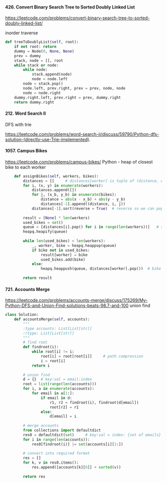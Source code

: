 #### 426. Convert Binary Search Tree to Sorted Doubly Linked List

https://leetcode.com/problems/convert-binary-search-tree-to-sorted-doubly-linked-list/

inorder traverse

```python
def treeToDoublyList(self, root):
    if not root: return
    dummy = Node(0, None, None)
    prev = dummy
    stack, node = [], root
    while stack or node:
        while node:
            stack.append(node)
            node = node.left
        node = stack.pop()
        node.left, prev.right, prev = prev, node, node
        node = node.right
    dummy.right.left, prev.right = prev, dummy.right
    return dummy.right
```
#### 212. Word Search II
DFS with trie

https://leetcode.com/problems/word-search-ii/discuss/59790/Python-dfs-solution-(directly-use-Trie-implemented).

#### 1057. Campus Bikes
https://leetcode.com/problems/campus-bikes/
Python - heap of closest bike to each worker
```python
	def assignBikes(self, workers, bikes):
        distances = []     # distances[worker] is tuple of (distance, worker, bike) for each bike 
        for i, (x, y) in enumerate(workers):
            distances.append([])
            for j, (x_b, y_b) in enumerate(bikes):
                distance = abs(x - x_b) + abs(y - y_b)
                distances[-1].append((distance, i, j))
            distances[-1].sort(reverse = True)  # reverse so we can pop the smallest distance
        
        result = [None] * len(workers)
        used_bikes = set()
        queue = [distances[i].pop() for i in range(len(workers))]   # smallest distance for each worker
        heapq.heapify(queue)
        
        while len(used_bikes) < len(workers):
            _, worker, bike = heapq.heappop(queue)
            if bike not in used_bikes:
                result[worker] = bike
                used_bikes.add(bike)
            else:
                heapq.heappush(queue, distances[worker].pop())  # bike used, add next closest bike
        
        return result
```

#### 721. Accounts Merge
https://leetcode.com/problems/accounts-merge/discuss/175269/My-Python-DFS-and-Union-Find-solutions-beats-98.7-and-100
union find
```python
class Solution:
    def accountsMerge(self, accounts):
        """
        :type accounts: List[List[str]]
        :rtype: List[List[str]]
        """
        # find root
        def findroot(i):
            while root[i] != i:
                root[i] = root[root[i]]     # path compression
                i = root[i]
            return i
        
        # union find
        d = {}  # key:val = email:index
        root = list(range(len(accounts)))   
        for i, a in enumerate(accounts):
            for email in a[1:]:
                if email in d:
                    r1, r2 = findroot(i), findroot(d[email])
                    root[r2] = r1
                else:
                    d[email] = i
                    
        # merge accounts      
        from collections import defaultdict
        res0 = defaultdict(set)     # key:val = index: {set of emails}
        for i in range(len(accounts)):
            res0[findroot(i)] |= set(accounts[i][1:])
        
        # convert into required format
        res = []
        for k, v in res0.items():    
            res.append([accounts[k][0]] + sorted(v))
        
        return res
```
